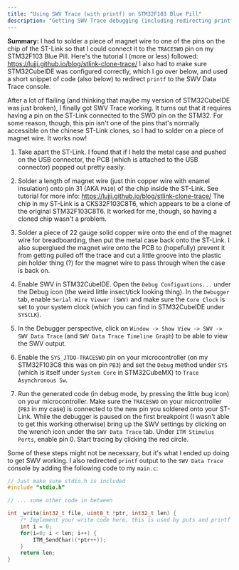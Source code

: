 ```yaml
---
title: "Using SWV Trace (with printf) on STM32F103 Blue Pill"
description: "Getting SWV Trace debugging (including redirecting printf) to work with my STM32F103 Blue Pill and ST-Link v2 chinese clone, using STM32CubeIDE as my development environment."
---
```


**Summary:** I had to solder a piece of magnet wire to one of the pins on the chip of the ST-Link so that I could connect it to the `TRACESWO` pin on my STM32F103 Blue Pill. Here's the tutorial I (more or less) followed: <https://lujji.github.io/blog/stlink-clone-trace/> I also had to make sure STM32CubeIDE was configured correctly, which I go over below, and used a short snippet of code (also below) to redirect `printf` to the SWV Data Trace console.

After a lot of flailing (and thinking that maybe my version of STM32CubeIDE was just broken), I finally got SWV Trace working. It turns out that it requires having a pin on the ST-Link connected to the SWO pin on the STM32. For some reason, though, this pin isn't one of the pins that's normally accessible on the chinese ST-Link clones, so I had to solder on a piece of magnet wire. It works now!

1. Take apart the ST-Link. I found that if I held the metal case and pushed on the USB connector, the PCB (which is attached to the USB connector) popped out pretty easily.

2. Solder a length of magnet wire (just thin copper wire with enamel insulation) onto pin 31 (AKA `PA10`) of the chip inside the ST-Link. See tutorial for more info: https://lujji.github.io/blog/stlink-clone-trace/ The chip in my ST-Link is a CKS32F103C8T6, which appears to be a clone of the original STM32F103C8T6. It worked for me, though, so having a cloned chip wasn't a problem.

3. Solder a piece of 22 gauge solid copper wire onto the end of the magnet wire for breadboarding, then put the metal case back onto the ST-Link. I also superglued the magnet wire onto the PCB to (hopefully) prevent it from getting pulled off the trace and cut a little groove into the plastic pin holder thing (?) for the magnet wire to pass through when the case is back on.

4. Enable SWV in STM32CubeIDE. Open the `Debug Configuations...` under the Debug icon (the weird little insect/tick looking thing). In the `Debugger` tab, enable `Serial Wire Viewer (SWV)` and make sure the `Core Clock` is set to your system clock (which you can find in STM32CubeIDE under `SYSCLK`). 

5. In the Debugger perspective, click on `Window -> Show View -> SWV -> SWV Data Trace` (and `SWV Data Trace Timeline Graph`) to be able to view the SWV output.

6. Enable the `SYS_JTDO-TRACESWO` pin on your microcontroller (on my STM32F103C8 this was on pin `PB3`) and set the `Debug` method under `SYS` (which is itself under `System Core` in STM32CubeMX) to `Trace Asynchronous Sw`.

7. Run the generated code (in debug mode, by pressing the little bug icon) on your microcontroller. Make sure the `TRACESWO` on your microntroller (`PB3` in my case) is connected to the new pin you soldered onto your ST-Link. While the debugger is paused on the first breakpoint (I wasn't able to get this working otherwise) bring up the SWV settings by clicking on the wrench icon under the `SWV Data Trace` tab. Under `ITM Stimulus Ports`, enable pin 0. Start tracing by clicking the red circle.

Some of these steps might not be necessary, but it's what I ended up doing to get SWV working. I also redirected `printf` output to the `SWV Data Trace` console by adding the following code to my `main.c`:

```c
// Just make sure stdio.h is included
#include "stdio.h"

// ... some other code in between

int _write(int32_t file, uint8_t *ptr, int32_t len) {
	/* Implement your write code here, this is used by puts and printf for example */
	int i = 0;
	for(i=0; i < len; i++) {
		ITM_SendChar((*ptr++));
	}
	return len;
}
```
